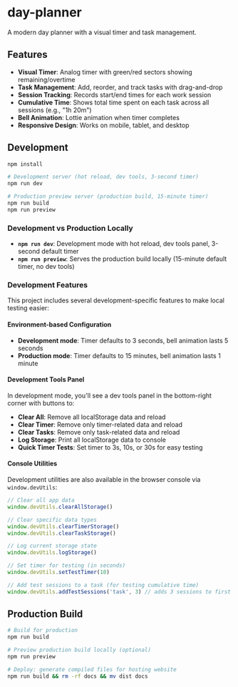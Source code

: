 # day-planner

A modern day planner with a visual timer and task management.

## Features

- **Visual Timer**: Analog timer with green/red sectors showing remaining/overtime
- **Task Management**: Add, reorder, and track tasks with drag-and-drop
- **Session Tracking**: Records start/end times for each work session
- **Cumulative Time**: Shows total time spent on each task across all sessions (e.g., "1h 20m")
- **Bell Animation**: Lottie animation when timer completes
- **Responsive Design**: Works on mobile, tablet, and desktop

## Development

```bash
npm install

# Development server (hot reload, dev tools, 3-second timer)
npm run dev

# Production preview server (production build, 15-minute timer)
npm run build
npm run preview
```

### Development vs Production Locally

- **`npm run dev`**: Development mode with hot reload, dev tools panel, 3-second default timer
- **`npm run preview`**: Serves the production build locally (15-minute default timer, no dev tools)

### Development Features

This project includes several development-specific features to make local testing easier:

#### Environment-based Configuration
- **Development mode**: Timer defaults to 3 seconds, bell animation lasts 5 seconds
- **Production mode**: Timer defaults to 15 minutes, bell animation lasts 1 minute

#### Development Tools Panel
In development mode, you'll see a dev tools panel in the bottom-right corner with buttons to:
- **Clear All**: Remove all localStorage data and reload
- **Clear Timer**: Remove only timer-related data and reload  
- **Clear Tasks**: Remove only task-related data and reload
- **Log Storage**: Print all localStorage data to console
- **Quick Timer Tests**: Set timer to 3s, 10s, or 30s for easy testing

#### Console Utilities
Development utilities are also available in the browser console via `window.devUtils`:
```javascript
// Clear all app data
window.devUtils.clearAllStorage()

// Clear specific data types
window.devUtils.clearTimerStorage()
window.devUtils.clearTaskStorage()

// Log current storage state
window.devUtils.logStorage()

// Set timer for testing (in seconds)
window.devUtils.setTestTimer(10)

// Add test sessions to a task (for testing cumulative time)
window.devUtils.addTestSessions('task', 3) // adds 3 sessions to first task containing 'task'
```

## Production Build

```bash
# Build for production
npm run build

# Preview production build locally (optional)
npm run preview

# Deploy: generate compiled files for hosting website
npm run build && rm -rf docs && mv dist docs
```
